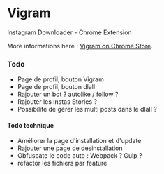 Vigram
======

Instagram Downloader - Chrome Extension

More informations here :  [Vigram on Chrome Store](https://chrome.google.com/webstore/detail/vigram-vine-instagram-dow/bbkddkblbhhpkglldbjpclfndfbpfenl).

### Todo

- Page de profil, bouton Vigram
- Page de profil, bouton dlall
- Rajouter un bot ? autolike / follow ?
- Rajouter les instas Stories ? 
- Possibilité de gérer les multi posts dans le dlall ? 

#### Todo technique

- Améliorer la page d'installation et d'update
- Rajouter une page de desinstallation
- Obfuscate le code auto : Webpack ? Gulp ? 
- refactor les fichiers par feature